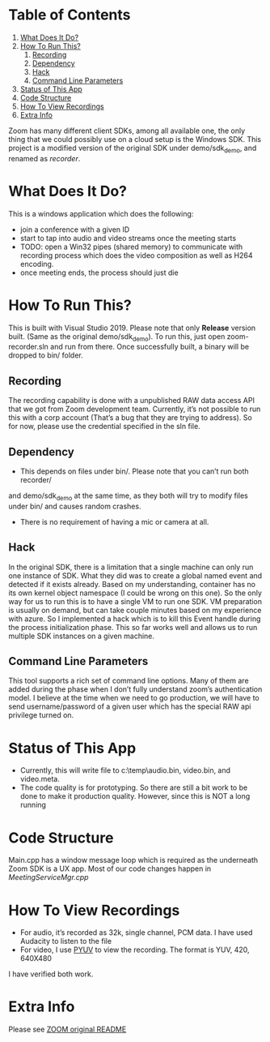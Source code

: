 
# Table of Contents

1.  [What Does It Do?](#org26e09fb)
2.  [How To Run This?](#orga3ed773)
    1.  [Recording](#org790284f)
    2.  [Dependency](#org1154e95)
    3.  [Hack](#org139f86d)
    4.  [Command Line Parameters](#org2d74af2)
3.  [Status of This App](#org6ebe7c9)
4.  [Code Structure](#orgc1ded8a)
5.  [How To View Recordings](#org1c7aa45)
6.  [Extra Info](#orgfb677e7)

Zoom has many different client SDKs, among all available one, the only thing
that we could possibly use on a cloud setup is the Windows SDK. This project is
a modified version of the original SDK under demo/sdk<sub>demo</sub>, and renamed as
*recorder*.


<a id="org26e09fb"></a>

# What Does It Do?

This is a windows application which does the following:

-   join a conference with a given ID
-   start to tap into audio and video streams once the meeting starts
-   TODO: open a Win32 pipes (shared memory) to communicate with recording process
    which does the video composition as well as H264 encoding.
-   once meeting ends, the process should just die


<a id="orga3ed773"></a>

# How To Run This?

This is built with Visual Studio 2019. Please note that only **Release** version
built. (Same as the original demo/sdk<sub>demo</sub>). To run this, just open
zoom-recorder.sln and run from there. Once successfully built, a binary will be
dropped to bin/ folder.


<a id="org790284f"></a>

## Recording

The recording capability is done with a unpublished RAW data access API that we
got from Zoom development team. Currently, it&rsquo;s not possible to run this with a
corp account (That&rsquo;s a bug that they are trying to address). So for now, please
use the credential specified in the sln file.


<a id="org1154e95"></a>

## Dependency

-   This depends on files under bin/. Please note that you can&rsquo;t run both recorder/

and demo/sdk<sub>demo</sub> at the same time, as they both will try to modify files under
bin/ and causes random crashes.

-   There is no requirement of having a mic or camera at all.


<a id="org139f86d"></a>

## Hack

In the original SDK, there is a limitation that a single machine can only run
one instance of SDK. What they did was to create a global named event and
detected if it exists already. Based on my understanding, container has no its
own kernel object namespace (I could be wrong on this one). So the only way for
us to run this is to have a single VM to run one SDK. VM preparation is usually
on demand, but can take couple minutes based on my experience with azure. So I
implemented a hack which is to kill this Event handle during the process
initialization phase. This so far works well and allows us to run multiple SDK
instances on a given machine.


<a id="org2d74af2"></a>

## Command Line Parameters

This tool supports a rich set of command line options. Many of them are added
during the phase when I don&rsquo;t fully understand zoom&rsquo;s authentication model. I
believe at the time when we need to go production, we will have to send
username/password of a given user which has the special RAW api privilege turned on.


<a id="org6ebe7c9"></a>

# Status of This App

-   Currently, this will write file to c:\temp\audio.bin, video.bin, and
    video.meta.
-   The code quality is for prototyping. So there are still a bit work to be done
    to make it production quality. However, since this is NOT a long running


<a id="orgc1ded8a"></a>

# Code Structure

Main.cpp has a window message loop which is required as the underneath Zoom SDK
is a UX app. Most of our code changes happen in *MeetingServiceMgr.cpp*


<a id="org1c7aa45"></a>

# How To View Recordings

-   For audio, it&rsquo;s recorded as 32k, single channel, PCM data. I have used
    Audacity to listen to the file
-   For video, I use [PYUV](http://dsplab.diei.unipg.it/software/pyuv_raw_video_sequence_player) to view the recording. The format is YUV, 420, 640X480

I have verified both work.


<a id="orgfb677e7"></a>

# Extra Info

Please see [ZOOM original README](https://github.com/zoom/zoom-sdk-windows/blob/master/README.md)
